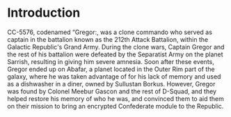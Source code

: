 # Introduction

CC-5576, codenamed “Gregor:, was a clone commando who served as captain in the battalion known as the 212th Attack Battalion, within the Galactic Republic's Grand Army.
During the clone wars, Captain Gregor and the rest of his battalion were defeated by the Separatist Army on the planet Sarrish, resulting in giving him severe amnesia.
Soon after these events, Gregor ended up on Abafar, a planet located in the Outer Rim part of the galaxy, where he was taken advantage of for his lack of memory and used as a dishwasher in a diner, owned by Sullustan Borkus.
However, Gregor was found by Colonel Meebur Gascon and the rest of D-Squad, and they helped restore his memory of who he was, and convinced them to aid them on their mission to bring an encrypted Confederate module to the Republic.

